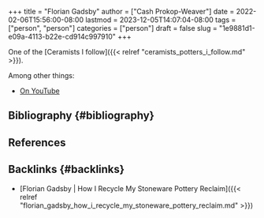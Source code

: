 +++
title = "Florian Gadsby"
author = ["Cash Prokop-Weaver"]
date = 2022-02-06T15:56:00-08:00
lastmod = 2023-12-05T14:07:04-08:00
tags = ["person", "person"]
categories = ["person"]
draft = false
slug = "1e9881d1-e09a-4113-b22e-cd914c997910"
+++

One of the [Ceramists I follow]({{< relref "ceramists_potters_i_follow.md" >}}).

Among other things:

-   [On YouTube](https://www.youtube.com/c/FlorianGadsbyCeramics)


## Bibliography {#bibliography}

## References

<style>.csl-entry{text-indent: -1.5em; margin-left: 1.5em;}</style><div class="csl-bib-body">
</div>


## Backlinks {#backlinks}

-   [Florian Gadsby | How I Recycle My Stoneware Pottery Reclaim]({{< relref "florian_gadsby_how_i_recycle_my_stoneware_pottery_reclaim.md" >}})
